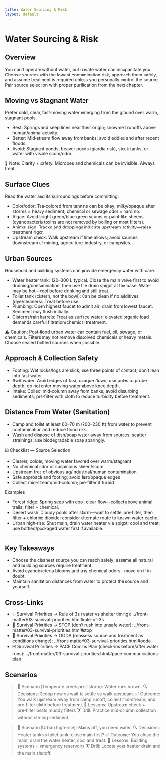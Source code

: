 ```yaml
---
title: Water Sourcing & Risk
layout: default
---
```


# Water Sourcing & Risk

## Overview
You can’t operate without water, but unsafe water can incapacitate you. Choose sources with the lowest contamination risk, approach them safely, and assume treatment is required unless you personally control the source. Pair source selection with proper purification from the next chapter.

## Moving vs Stagnant Water
Prefer cold, clear, fast‑moving water emerging from the ground over warm, stagnant pools.

- Best: Springs and seep lines near their origin; snowmelt runoffs above human/animal activity.
- Better: Mid‑stream flow away from banks; avoid eddies and after recent floods.
- Avoid: Stagnant ponds, beaver ponds (giardia risk), stock tanks, or water with visible scum/odor.

📝 Note: Clarity ≠ safety. Microbes and chemicals can be invisible. Always treat.

## Surface Clues
Read the water and its surroundings before committing.

- Color/odor: Tea‑colored from tannins can be okay; milky/opaque after storms = heavy sediment; chemical or sewage odor = hard no.
- Algae: Avoid bright green/blue‑green scums or paint‑like sheens (cyanobacteria toxins are not removed by boiling or most filters).
- Animal sign: Tracks and droppings indicate upstream activity—raise treatment rigor.
- Upstream check: Walk upstream if time allows; avoid sources downstream of mining, agriculture, industry, or campsites.

## Urban Sources
Household and building systems can provide emergency water with care.

- Water heater tank: 120–300 L typical. Close the main valve first to avoid draining/contamination, then use the drain spigot at the base. Water may be hot—cool before drinking and still treat.
- Toilet tank (cistern, not the bowl): Can be clean if no additives (dye/cleaners). Treat before use.
- Plumbing: Open highest faucet to admit air; drain from lowest faucet. Sediment may flush initially.
- Cisterns/rain barrels: Treat as surface water; elevated organic load demands careful filtration/chemical treatment.

⚠️ Caution: Post‑flood urban water can contain fuel, oil, sewage, or chemicals. Filters may not remove dissolved chemicals or heavy metals. Choose sealed bottled sources when possible.

## Approach & Collection Safety
- Footing: Wet rocks/logs are slick; use three points of contact; don’t lean into fast water.
- Swiftwater: Avoid edges of fast, opaque flows; use poles to probe depth; do not enter moving water above knee depth.
- Intake: Collect mid‑column away from banks; avoid disturbing sediments; pre‑filter with cloth to reduce turbidity before treatment.

## Distance From Water (Sanitation)
- Camp and toilet at least 60–70 m (200–230 ft) from water to prevent contamination and reduce flood risk.
- Wash and dispose of dish/soap water away from sources; scatter strainings; use biodegradable soap sparingly.

☑️ Checklist — Source Selection
- Clearer, colder, moving water favored over warm/stagnant
- No chemical odor or suspicious sheen/scum
- Upstream free of obvious ag/industrial/human contamination
- Safe approach and footing; avoid fast/opaque edges
- Collect mid‑stream/mid‑column; pre‑filter if turbid

Examples
- Forest ridge: Spring seep with cool, clear flow—collect above animal trails; filter + chemical.
- Desert wash: Cloudy pools after storm—wait to settle, pre‑filter, then filter + chlorine dioxide; consider alternate route to known water cache.
- Urban high‑rise: Shut main, drain water heater via spigot; cool and treat; use bottled/packaged water first if available.

---

## Key Takeaways
- Choose the cleanest source you can reach safely; assume all natural and building sources require treatment.
- Avoid cyanobacteria blooms and any chemical odors—move on if in doubt.
- Maintain sanitation distances from water to protect the source and yourself.

## Cross-Links
- 💡 Survival Priorities → Rule of 3s (water vs shelter timing): ../front-matter/03-survival-priorities.html#rule-of-3s
- 📝 Survival Priorities → STOP (don’t rush into unsafe water): ../front-matter/03-survival-priorities.html#stop
- 📝 Survival Priorities → OODA (reassess source and treatment as conditions change): ../front-matter/03-survival-priorities.html#ooda
- ☑️ Survival Priorities → PACE Comms Plan (check‑ins before/after water runs): ../front-matter/03-survival-priorities.html#pace-communications-plan

## Scenarios

> 🧭 Scenario (Temperate creek post‑storm): Water runs brown.
> 🔍 Decisions: Scoop now vs wait to settle vs walk upstream.
> ✅ Outcome: You walk upstream away from camp runoff, collect mid‑stream, and pre‑filter cloth before treatment.
> 🧠 Lessons: Upstream check + pre‑filter beats muddy filters
> 🏋️ Drill: Practice mid‑column collection without stirring sediment.

> 🧭 Scenario (Urban high‑rise): Mains off, you need water.
> 🔍 Decisions: Heater tank vs toilet tank; close main first?
> ✅ Outcome: You close the main, drain the water heater, cool and treat.
> 🧠 Lessons: Building systems = emergency reservoirs
> 🏋️ Drill: Locate your heater drain and the main shutoff.
